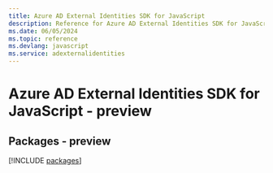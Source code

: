 ```yaml
---
title: Azure AD External Identities SDK for JavaScript
description: Reference for Azure AD External Identities SDK for JavaScript
ms.date: 06/05/2024
ms.topic: reference
ms.devlang: javascript
ms.service: adexternalidentities
---
```

# Azure AD External Identities SDK for JavaScript - preview
## Packages - preview
[!INCLUDE [packages](ad-external-identities-index.md)]